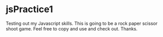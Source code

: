 # jsPractice1
Testing out my Javascript skills. This is going to be a rock paper scissor shoot game. Feel free to copy and use and check out. Thanks. 
